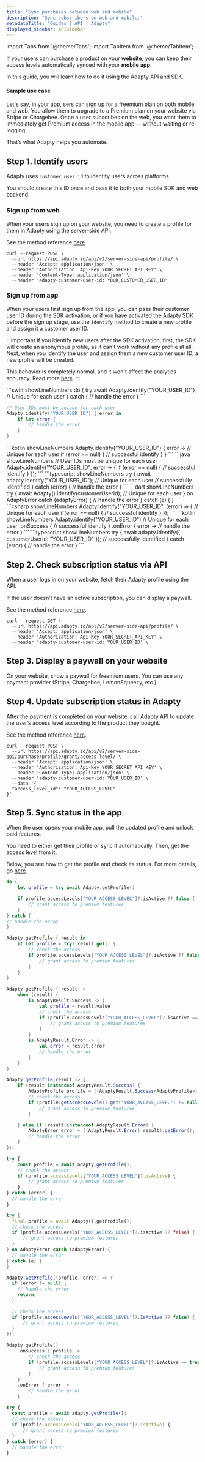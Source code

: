 ```yaml
---
title: "Sync purchases between web and mobile"
description: "Sync subscribers on web and mobile."
metadataTitle: "Guides | API | Adapty"
displayed_sidebar: APISidebar
---
```

import Tabs from '@theme/Tabs';
import TabItem from '@theme/TabItem';

If your users can purchase a product on your **website**, you can keep their access levels automatically synced with your **mobile app**.

In this guide, you will learn how to do it using the Adapty API and SDK.

#### Sample use case

Let's say, in your app, sers can sign up for a freemium plan on both mobile and web. You allow them to upgrade to a Premium plan on your website via Stripe or Chargebee.
Once a user subscribes on the web, you want them to immediately get Premium access in the mobile app — without waiting or re-logging.

That’s what Adapty helps you automate.

## Step 1. Identify users

Adapty uses `customer_user_id` to identify users across platforms.

You should create this ID once and pass it to both your mobile SDK and web backend. 

### Sign up from web

When your users sign up on your website, you need to create a profile for them in Adapty using the server-side API.

See the method reference [here](api-adapty#/operations/createProfile).

```curl
curl --request POST \
  --url https://api.adapty.io/api/v2/server-side-api/profile/ \
  --header 'Accept: application/json' \
  --header 'Authorization: Api-Key YOUR_SECRET_API_KEY' \
  --header 'Content-Type: application/json' \
  --header 'adapty-customer-user-id: YOUR_CUSTOMER_USER_ID'
```

### Sign up from app

When your users first sign up from the app, you can pass their customer user ID during the SDK activation, or if you have activated the Adapty SDK before the sign up stage, use the `identify` method to create a new profile and assign it a customer user ID.

:::important
If you identify new users after the SDK activation, first, the SDK will create an anonymous profile, as it can't work without any profile at all. Next, when you identify the user and assign them a new customer user ID, a new profile will be created.

This behavior is completely normal, and it won't affect the analytics accuracy. Read more [here](ios-quickstart-identify.md ).
:::

<Tabs groupId="current-os" queryString>
<TabItem value="swift" label="iOS" default>
```swift showLineNumbers
do {
    try await Adapty.identify("YOUR_USER_ID") // Unique for each user
} catch {
    // handle the error
}
```
</TabItem>
<TabItem value="swift-callback" label="iOS (Swift-Callback)" default>

```swift showLineNumbers
// User IDs must be unique for each user
Adapty.identify("YOUR_USER_ID") { error in
    if let error {
        // handle the error
    }
}
```
</TabItem>
<TabItem value="android" label="Android (Kotlin)" default>
```kotlin showLineNumbers
Adapty.identify("YOUR_USER_ID") { error -> // Unique for each user
    if (error == null) {
        // successful identify
    }
}
```
</TabItem>
<TabItem value="java" label="Android (Java)" default>
```java showLineNumbers
// User IDs must be unique for each user
Adapty.identify("YOUR_USER_ID", error -> {
    if (error == null) {
        // successful identify
    }
});
```
</TabItem>
<TabItem value="react-native" label="React Native" default>
```typescript showLineNumbers
try {
    await adapty.identify("YOUR_USER_ID"); // Unique for each user
    // successfully identified
} catch (error) {
    // handle the error
}
```
</TabItem>

<TabItem value="flutter" label="Flutter" default>
```dart showLineNumbers
try {
  await Adapty().identify(customerUserId); // Unique for each user
} on AdaptyError catch (adaptyError) {
  // handle the error
} catch (e) {
}
```
</TabItem>

<TabItem value="unity" label="Unity" default>
```csharp showLineNumbers
Adapty.Identify("YOUR_USER_ID", (error) => { // Unique for each user
  if(error == null) {
    // successful identify
  }
});
```
</TabItem>

<TabItem value="kmp" label="Kotlin Multiplatform" default>
```kotlin showLineNumbers
Adapty.identify("YOUR_USER_ID") // Unique for each user
    .onSuccess {
        // successful identify
    }
    .onError { error ->
        // handle the error
    }
```
</TabItem>

<TabItem value="capacitor" label="Capacitor" default>
```typescript showLineNumbers
try {
  await adapty.identify({ customerUserId: "YOUR_USER_ID" });
  // successfully identified
} catch (error) {
  // handle the error
}
```
</TabItem>
</Tabs>

## Step 2. Check subscription status via API

When a user logs in on your website, fetch their Adapty profile using the API.

If the user doesn’t have an active subscription, you can display a paywall.

See the method reference [here](api-adapty#/operations/getProfile).

```curl
curl --request GET \
  --url https://api.adapty.io/api/v2/server-side-api/profile/ \
  --header 'Accept: application/json' \
  --header 'Authorization: Api-Key YOUR_SECRET_API_KEY' \
  --header 'adapty-customer-user-id: YOUR_USER_ID' \
```

## Step 3. Display a paywall on your website

On your website, show a paywall for freemium users.
You can use any payment provider (Stripe, Chargebee, LemonSqueezy, etc.).

## Step 4. Update subscription status in Adapty

After the payment is completed on your website, call Adapty API to update the user’s access level according to the product they bought.

See the method reference [here](api-adapty#/operations/grantAccessLevel).

```curl
curl --request POST \
  --url https://api.adapty.io/api/v2/server-side-api/purchase/profile/grant/access-level/ \
  --header 'Accept: application/json' \
  --header 'Authorization: Api-Key YOUR_SECRET_API_KEY' \
  --header 'Content-Type: application/json' \
  --header 'adapty-customer-user-id: YOUR_USER_ID' \
  --data '{
  "access_level_id": "YOUR_ACCESS_LEVEL"
}'
```

## Step 5. Sync status in the app

When the user opens your mobile app, pull the updated profile and unlock paid features.

You need to either get their profile or sync it automatically. Then, get the access level from it.

Below, you see how to get the profile and check its status. For more details, go [here](ios-check-subscription-status.md).

<Tabs groupId="current-os" queryString>
<TabItem value="swift" label="iOS" default>

```swift showLineNumbers
do {
    let profile = try await Adapty.getProfile()

    if profile.accessLevels["YOUR_ACCESS_LEVEL"]?.isActive ?? false {
        // grant access to premium features
    }
} catch {
// handle the error
}
```

</TabItem>

<TabItem value="swift-callback" label="iOS (Swift-Callback)" default>

```swift showLineNumbers
Adapty.getProfile { result in
    if let profile = try? result.get() {
        // check the access
        if profile.accessLevels["YOUR_ACCESS_LEVEL"]?.isActive ?? false {
            // grant access to premium features
        }
    }
}
```

</TabItem>

<TabItem value="android" label="Android (Kotlin)" default>

```kotlin showLineNumbers
Adapty.getProfile { result ->
    when (result) {
        is AdaptyResult.Success -> {
            val profile = result.value
            // check the access
            if (profile.accessLevels["YOUR_ACCESS_LEVEL"]?.isActive == true) {
                // grant access to premium features
            }
        }
        is AdaptyResult.Error -> {
            val error = result.error
            // handle the error
        }
    }
}
```

</TabItem>

<TabItem value="java" label="Android (Java)" default>

```java showLineNumbers
Adapty.getProfile(result -> {
    if (result instanceof AdaptyResult.Success) {
        AdaptyProfile profile = ((AdaptyResult.Success<AdaptyProfile>) result).getValue();
        // check the access
        if (profile.getAccessLevels().get("YOUR_ACCESS_LEVEL") != null && profile.getAccessLevels().get("YOUR_ACCESS_LEVEL").getIsActive()) {
            // grant access to premium features
        }

    } else if (result instanceof AdaptyResult.Error) {
        AdaptyError error = ((AdaptyResult.Error) result).getError();
        // handle the error
    }
});
```
</TabItem>

<TabItem value="react-native" label="React Native" default>

```typescript showLineNumbers
try {
    const profile = await adapty.getProfile();
    // check the access
    if (profile.accessLevels["YOUR_ACCESS_LEVEL"]?.isActive) {
        // grant access to premium features
    }
} catch (error) {
  // handle the error
}
```
</TabItem>

<TabItem value="flutter" label="Flutter" default>

```dart showLineNumbers
try {
  final profile = await Adapty().getProfile();
  // check the access
  if (profile.accessLevels["YOUR_ACCESS_LEVEL"]?.isActive ?? false) {
      // grant access to premium features
  }
} on AdaptyError catch (adaptyError) {
  // handle the error
} catch (e) {
}
```
</TabItem>

<TabItem value="unity" label="Unity" default>

```csharp showLineNumbers
Adapty.GetProfile((profile, error) => {
  if (error != null) {
    // handle the error
    return;
  }

  // check the access
  if (profile.AccessLevels["YOUR_ACCESS_LEVEL"]?.IsActive ?? false) {
      // grant access to premium features
  }
});
```
</TabItem>

<TabItem value="kmp" label="Kotlin Multiplatform" default>

```kotlin showLineNumbers
Adapty.getProfile()
    .onSuccess { profile ->
        // check the access
        if (profile.accessLevels["YOUR_ACCESS_LEVEL"]?.isActive == true) {
            // grant access to premium features
        }
    }
    .onError { error ->
        // handle the error
    }
```
</TabItem>

<TabItem value="capacitor" label="Capacitor" default>

```typescript showLineNumbers
try {
  const profile = await adapty.getProfile();
  // check the access
  if (profile.accessLevels["YOUR_ACCESS_LEVEL"]?.isActive) {
      // grant access to premium features
  }
} catch (error) {
  // handle the error
}
```

</TabItem>
</Tabs>